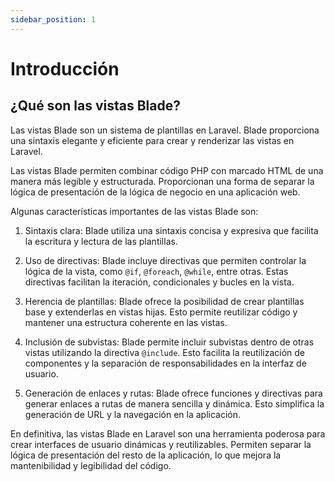 ```yaml
---
sidebar_position: 1
---
```


# Introducción

## ¿Qué son las vistas Blade?

Las vistas Blade son un sistema de plantillas en Laravel. Blade proporciona una sintaxis elegante y eficiente para crear y renderizar las vistas en Laravel.

Las vistas Blade permiten combinar código PHP con marcado HTML de una manera más legible y estructurada. Proporcionan una forma de separar la lógica de presentación de la lógica de negocio en una aplicación web.

Algunas características importantes de las vistas Blade son:

1. Sintaxis clara: Blade utiliza una sintaxis concisa y expresiva que facilita la escritura y lectura de las plantillas.

2. Uso de directivas: Blade incluye directivas que permiten controlar la lógica de la vista, como `@if`, `@foreach`, `@while`, entre otras. Estas directivas facilitan la iteración, condicionales y bucles en la vista.

3. Herencia de plantillas: Blade ofrece la posibilidad de crear plantillas base y extenderlas en vistas hijas. Esto permite reutilizar código y mantener una estructura coherente en las vistas.

4. Inclusión de subvistas: Blade permite incluir subvistas dentro de otras vistas utilizando la directiva `@include`. Esto facilita la reutilización de componentes y la separación de responsabilidades en la interfaz de usuario.

5. Generación de enlaces y rutas: Blade ofrece funciones y directivas para generar enlaces a rutas de manera sencilla y dinámica. Esto simplifica la generación de URL y la navegación en la aplicación.

En definitiva, las vistas Blade en Laravel son una herramienta poderosa para crear interfaces de usuario dinámicas y reutilizables. Permiten separar la lógica de presentación del resto de la aplicación, lo que mejora la mantenibilidad y legibilidad del código.
